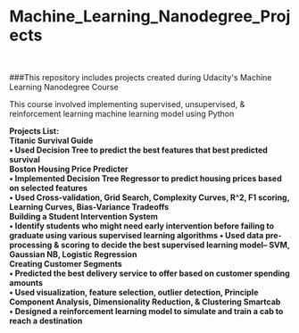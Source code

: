 # Machine_Learning_Nanodegree_Projects
<br />

###This repository includes projects created during Udacity's Machine Learning Nanodegree Course


This course involved implementing supervised, unsupervised, & reinforcement learning machine 
learning model using Python


<b>Projects List: <b/>
<br />
    Titanic Survival Guide <br />
        •	Used Decision Tree to predict the best features that best predicted survival<br />
    Boston Housing Price Predicter <br />
        •	Implemented Decision Tree Regressor to predict housing prices based on selected features<br />
        •	Used Cross-validation, Grid Search, Complexity Curves, R^2, F1 scoring, Learning Curves, Bias-Variance Tradeoffs<br />
    Building a Student Intervention System<br />
        •	Identify students who might need early intervention before failing to graduate using various supervised learning algorithms
        •	Used data pre-processing & scoring to decide the best supervised learning model– SVM, Gaussian NB, Logistic Regression<br />
    Creating Customer Segments<br />
        •	 Predicted the best delivery service to offer based on customer spending amounts<br />
        •	Used visualization, feature selection, outlier detection, Principle Component Analysis, Dimensionality Reduction, & Clustering
    Smartcab<br />
        •	Designed a reinforcement learning model to simulate and train a cab to reach a destination<br />
